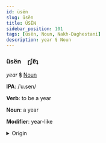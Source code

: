 ```yaml
---
id: üsën
slug: üsën
title: ÜSËN
sidebar_position: 101
tags: [üsën, Noun, Nakh-Daghestani]
description: year § Noun
---
```


### üsën&emsp;<span kind="abugida">ɽʄɐ̃ʇ</span>

*year* **§** [Noun](../../tags/Noun)

**IPA**: /ˈu.sen/

**Verb**: to be a year

**Noun**: a year

**Modifier**: year-like

<details>
    <summary>Origin</summary>
    Udi усен usen <br/>
    <em>Nakh-Daghestani Language Family</em>
</details>